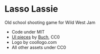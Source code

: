 # Lasso Lassie
Old school shooting game for Wild West Jam

- Code under MIT
- [UI pieces](http://opengameart.org/content/ui-pieces) by [Buch](http://opengameart.org/users/buch), CC0
- Logo by coollogo.com
- All other assets under CC0